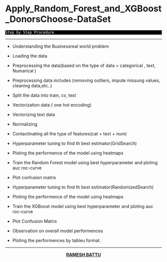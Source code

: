 # Apply_Random_Forest_and_XGBoost_DonorsChoose-DataSet

<p style="background:black">
<code style="background:black;color:white">Step by Step Procedure
</code>
</p>

<hr>

- Understanding the Businessreal world problem

- Loading the data

- Preprocessing the data(based on the type of data = categorical , text, Numarical )

- Preprocessing data includes (removing outliers, impute missung values, cleaning data,etc..)

- Split the data into train, cv, test

- Vectorization data ( one hot encoding)

- Vectorizing text data

- Normalizing 

- Contactinating all the type of features(cat + text + num)

- Hyperparameter tuning to find th best estimator(GridSearch)

- Ploting the performence of the model using heatmaps

- Train the Random Forest model using best hyperparameter and ploting auc roc-curve

- Plot confusion matrix 

- Hyperparameter tuning to find th best estimator(RandomizedSearch)

- Ploting the performence of the model using heatmaps

- Train the XGBoost model using best hyperparameter and ploting auc roc-curve

- Plot Confusion Matrix 

- Observation on overall model performences 

- Ploting the performences by tableu format.

<hr>

<nav style="text-align:center">
  
<a href="https://www.linkedin.com/in/rameshbattuai/">**RAMESH BATTU**</a></nav>

